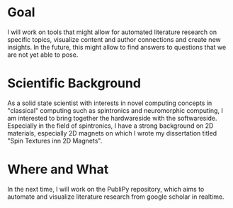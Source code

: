 # Goal

I will work on tools that might allow for automated literature research on specific topics, visualize content and author connections and create new insights. In the future, this might allow to find answers to questions that we are not yet able to pose. 

# Scientific Background

As a solid state scientist with interests in novel computing concepts in "classical" computing such as spintronics and neuromorphic computing, I am interested to bring together the hardwareside with the softwareside. Especially in the field of spintronics, I have a strong background on 2D materials, especially 2D magnets on which I wrote my dissertation titled "Spin Textures inn 2D Magnets". 

# Where and What

In the next time, I will work on the PubliPy repository, which aims to automate and visualize literature research from google scholar in realtime. 
